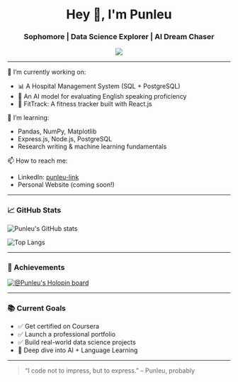 <h1 align="center">Hey 👋, I'm Punleu</h1>
<h3 align="center">Sophomore | Data Science Explorer | AI Dream Chaser</h3>

<p align="center">
  <img src="https://readme-typing-svg.herokuapp.com?font=Fira+Code&size=20&pause=1000&center=true&vCenter=true&width=450&lines=Computer+Science+Student;Data+Science+Enthusiast;AI+for+English+Proficiency;Lifelong+Learner" />
</p>

---

🔭 I’m currently working on:  
- 📊 A Hospital Management System (SQL + PostgreSQL)  
- 🤖 An AI model for evaluating English speaking proficiency  
- 🚀 FitTrack: A fitness tracker built with React.js  

🌱 I’m learning:  
- Pandas, NumPy, Matplotlib  
- Express.js, Node.js, PostgreSQL  
- Research writing & machine learning fundamentals  

📫 How to reach me:  
- LinkedIn: [punleu-link](#)  
- Personal Website (coming soon!)  

---

### 📈 GitHub Stats

![Punleu's GitHub stats](https://github-readme-stats.vercel.app/api?username=PunleuTY&show_icons=true&theme=radical)

![Top Langs](https://github-readme-stats.vercel.app/api/top-langs/?username=PunleuTY&layout=compact&theme=radical)

---

### 🏅 Achievements

[![@Punleu's Holopin board](https://holopin.io/api/user/board?user=Punleu)](https://holopin.io/@Punleu)

---

### 📚 Current Goals

- ✅ Get certified on Coursera  
- ✅ Launch a professional portfolio  
- ✅ Build real-world data science projects  
- 🧠 Deep dive into AI + Language Learning

---

> “I code not to impress, but to express.” – Punleu, probably
